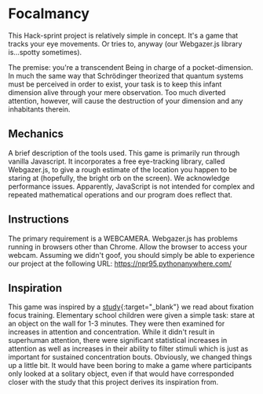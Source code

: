 # Focalmancy
This Hack-sprint project is relatively simple in concept. It's a game that tracks your eye movements. Or tries to, anyway (our Webgazer.js library is...spotty sometimes). 

The premise: you're a transcendent Being in charge of a pocket-dimension. In much the same way that Schrödinger theorized that quantum systems must be perceived in order to exist, your task is to keep this infant dimension alive through your mere observation. Too much diverted attention, however, will cause the destruction of your dimension and any inhabitants therein.

## Mechanics
A brief description of the tools used. This game is primarily run through vanilla Javascript. It incorporates a free eye-tracking library, called Webgazer.js, to give a rough estimate of the location you happen to be staring at (hopefully, the bright orb on the screen). We acknowledge performance issues. Apparently, JavaScript is not intended for complex and repeated mathematical operations and our program does reflect that.

## Instructions
The primary requirement is a WEBCAMERA. Webgazer.js has problems running in browsers other than Chrome. Allow the browser to access your webcam. Assuming we didn't goof, you should simply be able to experience our project at the following URL: https://npr95.pythonanywhere.com/

## Inspiration
This game was inspired by a [study](https://www.mdpi.com/1660-4601/17/13/4780){:target="_blank"} we read about fixation focus training. Elementary school children were given a simple task: stare at an object on the wall for 1-3 minutes. They were then examined for increases in attention and concentration. While it didn't result in superhuman attention, there were significant statistical increases in attention as well as increases in their ability to filter stimuli which is just as important for sustained concentration bouts. Obviously, we changed things up a little bit. It would have been boring to make a game where participants only looked at a solitary object, even if that would have corresponded closer with the study that this project derives its inspiration from.
